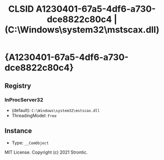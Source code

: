 ﻿---
title: "CLSID A1230401-67a5-4df6-a730-dce8822c80c4 | (C:\\Windows\\system32\\mstscax.dll)"
excerpt: What is COM-Object CLSID A1230401-67a5-4df6-a730-dce8822c80c4?
---

# {A1230401-67a5-4df6-a730-dce8822c80c4}


## Registry


### InProcServer32

* (default): `C:\Windows\system32\mstscax.dll`
* ThreadingModel: `Free`

## Instance

* Type: `__ComObject`

MIT License. Copyright (c) 2021 Strontic.


